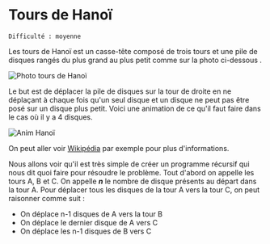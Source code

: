 # Tours de Hanoï
`Difficulté : moyenne`

Les tours de Hanoï est un casse-tête composé de trois tours et une pile de disques rangés du plus grand au plus petit comme sur la photo ci-dessous . 

![Photo tours de Hanoï](https://upload.wikimedia.org/wikipedia/commons/thumb/0/07/Tower_of_Hanoi.jpeg/260px-Tower_of_Hanoi.jpeg)

Le but est de déplacer la pile de disques sur la tour de droite en ne déplaçant à chaque fois qu'un seul disque et un disque ne peut pas être posé sur un disque plus petit. Voici une animation de ce qu'il faut faire dans le cas où il y a 4 disques.

![Anim Hanoï](https://upload.wikimedia.org/wikipedia/commons/thumb/6/60/Tower_of_Hanoi_4.gif/260px-Tower_of_Hanoi_4.gif)

On peut aller voir [Wikipédia](https://fr.wikipedia.org/wiki/Tours_de_Hano%C3%AF) par exemple pour plus d'informations.

Nous allons voir qu'il est très simple de créer un programme récursif qui nous dit quoi faire pour résoudre le problème. Tout d'abord on appelle les tours A, B et C. On appelle ***n*** le nombre de disque présents au départ dans la tour A. Pour déplacer tous les disques de la tour A vers la tour C, on peut raisonner comme suit : 
+ On déplace n-1 disques de A vers la tour B
+ On déplace le dernier disque de A vers C
+ On déplace les n-1 disques de B vers C



